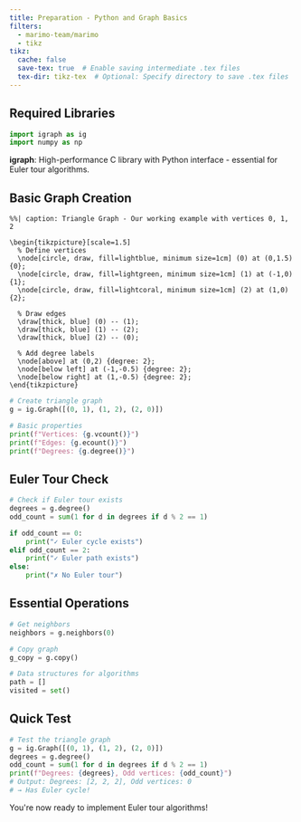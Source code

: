 ```yaml
---
title: Preparation - Python and Graph Basics
filters:
  - marimo-team/marimo
  - tikz
tikz:
  cache: false
  save-tex: true  # Enable saving intermediate .tex files
  tex-dir: tikz-tex  # Optional: Specify directory to save .tex files
---
```


## Required Libraries

```python
import igraph as ig
import numpy as np
```

**igraph**: High-performance C library with Python interface - essential for Euler tour algorithms.

## Basic Graph Creation

```{.tikz}
%%| caption: Triangle Graph - Our working example with vertices 0, 1, 2

\begin{tikzpicture}[scale=1.5]
  % Define vertices
  \node[circle, draw, fill=lightblue, minimum size=1cm] (0) at (0,1.5) {0};
  \node[circle, draw, fill=lightgreen, minimum size=1cm] (1) at (-1,0) {1};
  \node[circle, draw, fill=lightcoral, minimum size=1cm] (2) at (1,0) {2};
  
  % Draw edges
  \draw[thick, blue] (0) -- (1);
  \draw[thick, blue] (1) -- (2);
  \draw[thick, blue] (2) -- (0);
  
  % Add degree labels
  \node[above] at (0,2) {degree: 2};
  \node[below left] at (-1,-0.5) {degree: 2};
  \node[below right] at (1,-0.5) {degree: 2};
\end{tikzpicture}
```
```python
# Create triangle graph
g = ig.Graph([(0, 1), (1, 2), (2, 0)])

# Basic properties
print(f"Vertices: {g.vcount()}")
print(f"Edges: {g.ecount()}")
print(f"Degrees: {g.degree()}")
```

## Euler Tour Check

```python
# Check if Euler tour exists
degrees = g.degree()
odd_count = sum(1 for d in degrees if d % 2 == 1)

if odd_count == 0:
    print("✓ Euler cycle exists")
elif odd_count == 2:
    print("✓ Euler path exists")
else:
    print("✗ No Euler tour")
```

## Essential Operations

```python
# Get neighbors
neighbors = g.neighbors(0)

# Copy graph
g_copy = g.copy()

# Data structures for algorithms
path = []
visited = set()
```

## Quick Test

```python
# Test the triangle graph
g = ig.Graph([(0, 1), (1, 2), (2, 0)])
degrees = g.degree()
odd_count = sum(1 for d in degrees if d % 2 == 1)
print(f"Degrees: {degrees}, Odd vertices: {odd_count}")
# Output: Degrees: [2, 2, 2], Odd vertices: 0
# → Has Euler cycle!
```

You're now ready to implement Euler tour algorithms!